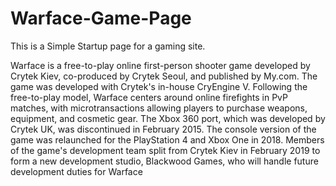 # Warface-Game-Page
This is a Simple Startup page for a gaming site.

Warface is a free-to-play online first-person shooter game developed by Crytek Kiev, co-produced by Crytek Seoul, and published by My.com.
The game was developed with Crytek's in-house CryEngine V. Following the free-to-play model, Warface centers around online firefights in PvP matches, with microtransactions allowing players to purchase weapons, equipment, and cosmetic gear.
The Xbox 360 port, which was developed by Crytek UK, was discontinued in February 2015. The console version of the game was relaunched for the PlayStation 4 and Xbox One in 2018.
Members of the game's development team split from Crytek Kiev in February 2019 to form a new development studio, Blackwood Games, who will handle future development duties for Warface
